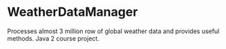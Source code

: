 # WeatherDataManager
Processes almost 3 million row of global weather data and provides useful methods. Java 2 course project.
